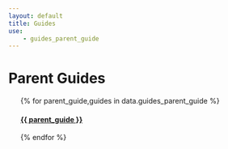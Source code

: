 ```yaml
---
layout: default
title: Guides
use:
    - guides_parent_guide
---
```


# Parent Guides

<ul>
    {% for parent_guide,guides in data.guides_parent_guide %}
        <h4><a href="{{ site.url }}/guides/{{ parent_guide|url_encode(true) }}">{{ parent_guide }}</a></h4>
    {% endfor %}
</ul>
